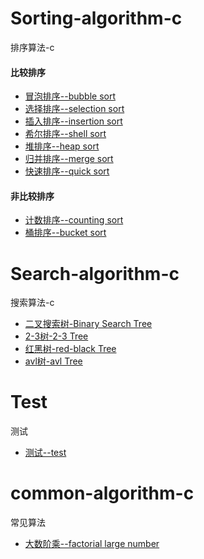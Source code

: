 # Sorting-algorithm-c
排序算法-c
#### 比较排序
+ [冒泡排序--bubble sort](https://github.com/quan930/Sorting-algorithm-c/blob/master/sort/bubble_sort.c)
+ [选择排序--selection sort](https://github.com/quan930/Sorting-algorithm-c/blob/master/sort/selection_sort.c)
+ [插入排序--insertion sort](https://github.com/quan930/Sorting-algorithm-c/blob/master/sort/insertion_sort.c)
+ [希尔排序--shell sort](https://github.com/quan930/Sorting-algorithm-c/blob/master/sort/shell_sort.c)
+ [堆排序--heap sort](https://github.com/quan930/Sorting-algorithm-c/blob/master/sort/heap_sort.c)
+ [归并排序--merge sort](https://github.com/quan930/Sorting-algorithm-c/blob/master/sort/merge_sort.c)
+ [快速排序--quick sort](https://github.com/quan930/Sorting-algorithm-c/blob/master/sort/quick_sort.c)
#### 非比较排序
+ [计数排序--counting sort](https://github.com/quan930/Sorting-algorithm-c/blob/master/sort/counting_sort.c)
+ [桶排序--bucket sort](https://github.com/quan930/Sorting-algorithm-c/blob/master/sort/bucket_sort.c)

# Search-algorithm-c
搜索算法-c
+ [二叉搜索树-Binary Search Tree](https://github.com/quan930/algorithm-c/blob/master/search/binarytree_search.c)
+ [2-3树-2-3 Tree](https://github.com/quan930/algorithm-c/blob/master/search/2_3tree_search.c)
+ [红黑树-red-black Tree](https://github.com/quan930/algorithm-c/blob/master/search/red_blacktree_search.c)
+ [avl树-avl Tree](https://github.com/quan930/algorithm-c/blob/master/search/avltree_search.c)

# Test
测试
+ [测试--test](https://github.com/quan930/Sorting-algorithm-c/blob/master/test.c)
# common-algorithm-c
常见算法
+ [大数阶乘--factorial large number](https://github.com/quan930/algorithm-c/blob/master/commonAlgorithms/factorial.c)